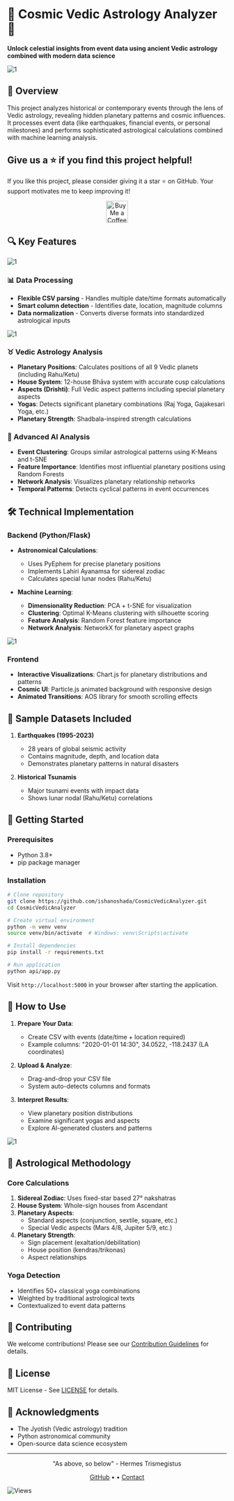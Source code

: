 # 🌌 Cosmic Vedic Astrology Analyzer 🌠

**Unlock celestial insights from event data using ancient Vedic astrology combined with modern data science**

![1](/api/static/1.png)
## 📌 Overview

This project analyzes historical or contemporary events through the lens of Vedic astrology, revealing hidden planetary patterns and cosmic influences. It processes event data (like earthquakes, financial events, or personal milestones) and performs sophisticated astrological calculations combined with machine learning analysis.

## Give us a ⭐️ if you find this project helpful!  

If you like this project, please consider giving it a star ⭐️ on GitHub. Your support motivates me to keep improving it!  

<p align="center">
  <a href="https://buymeacoffee.com/ishanoshada">
    <img src="https://cdn.buymeacoffee.com/buttons/v2/default-yellow.png" height="50" alt="Buy Me a Coffee">
  </a>
</p>


## 🔍 Key Features

![1](/api/static/5.png)
### 📊 Data Processing
- **Flexible CSV parsing** - Handles multiple date/time formats automatically
- **Smart column detection** - Identifies date, location, magnitude columns
- **Data normalization** - Converts diverse formats into standardized astrological inputs

![1](/api/static/2.png)
### ♉ Vedic Astrology Analysis
- **Planetary Positions**: Calculates positions of all 9 Vedic planets (including Rahu/Ketu)
- **House System**: 12-house Bhāva system with accurate cusp calculations
- **Aspects (Drishti)**: Full Vedic aspect patterns including special planetary aspects
- **Yogas**: Detects significant planetary combinations (Raj Yoga, Gajakesari Yoga, etc.)
- **Planetary Strength**: Shadbala-inspired strength calculations

### 🤖 Advanced AI Analysis
- **Event Clustering**: Groups similar astrological patterns using K-Means and t-SNE
- **Feature Importance**: Identifies most influential planetary positions using Random Forests
- **Network Analysis**: Visualizes planetary relationship networks
- **Temporal Patterns**: Detects cyclical patterns in event occurrences

## 🛠 Technical Implementation

### Backend (Python/Flask)
- **Astronomical Calculations**: 
  - Uses PyEphem for precise planetary positions
  - Implements Lahiri Ayanamsa for sidereal zodiac
  - Calculates special lunar nodes (Rahu/Ketu)

- **Machine Learning**:
  - **Dimensionality Reduction**: PCA + t-SNE for visualization
  - **Clustering**: Optimal K-Means clustering with silhouette scoring
  - **Feature Analysis**: Random Forest feature importance
  - **Network Analysis**: NetworkX for planetary aspect graphs

![1](/api/static/3.png)
### Frontend
- **Interactive Visualizations**: Chart.js for planetary distributions and patterns
- **Cosmic UI**: Particle.js animated background with responsive design
- **Animated Transitions**: AOS library for smooth scrolling effects

## 📂 Sample Datasets Included

1. **Earthquakes (1995-2023)**
   - 28 years of global seismic activity
   - Contains magnitude, depth, and location data
   - Demonstrates planetary patterns in natural disasters

2. **Historical Tsunamis**
   - Major tsunami events with impact data
   - Shows lunar nodal (Rahu/Ketu) correlations

## 🚀 Getting Started

### Prerequisites
- Python 3.8+
- pip package manager

### Installation
```bash
# Clone repository
git clone https://github.com/ishanoshada/CosmicVedicAnalyzer.git
cd CosmicVedicAnalyzer

# Create virtual environment
python -m venv venv
source venv/bin/activate  # Windows: venv\Scripts\activate

# Install dependencies
pip install -r requirements.txt

# Run application
python api/app.py
```

Visit `http://localhost:5000` in your browser after starting the application.

## 📝 How to Use

1. **Prepare Your Data**:
   - Create CSV with events (date/time + location required)
   - Example columns: "2020-01-01 14:30", 34.0522, -118.2437 (LA coordinates)

2. **Upload & Analyze**:
   - Drag-and-drop your CSV file
   - System auto-detects columns and formats

3. **Interpret Results**:
   - View planetary position distributions
   - Examine significant yogas and aspects
   - Explore AI-generated clusters and patterns


![1](/api/static/4.png)
## 🧠 Astrological Methodology

### Core Calculations
1. **Sidereal Zodiac**: Uses fixed-star based 27° nakshatras
2. **House System**: Whole-sign houses from Ascendant
3. **Planetary Aspects**:
   - Standard aspects (conjunction, sextile, square, etc.)
   - Special Vedic aspects (Mars 4/8, Jupiter 5/9, etc.)
4. **Planetary Strength**:
   - Sign placement (exaltation/debilitation)
   - House position (kendras/trikonas)
   - Aspect relationships

### Yoga Detection
- Identifies 50+ classical yoga combinations
- Weighted by traditional astrological texts
- Contextualized to event data patterns

## 🤝 Contributing

We welcome contributions! Please see our [Contribution Guidelines](CONTRIBUTING.md) for details.

## 📜 License

MIT License - See [LICENSE](LICENSE) for details.

## 🌟 Acknowledgments

- The Jyotish (Vedic astrology) tradition
- Python astronomical community
- Open-source data science ecosystem

---

<div align="center">
  <p>"As above, so below" - Hermes Trismegistus</p>
  <p>
    <a href="https://github.com/ishanoshada">GitHub</a> • 
 • 
    <a href="mailto:ic31908@gmail.com">Contact</a>
  </p>
</div>


![Views](https://dynamic-repo-badges.vercel.app/svg/count/6/Repository%20Views/astroana)
